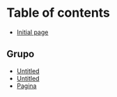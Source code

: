 # Table of contents

* [Initial page](README.md)

## Grupo

* [Untitled](grupo/untitled-1.md)
* [Untitled](grupo/untitled.md)
* [Pagina](grupo/pagina.md)

